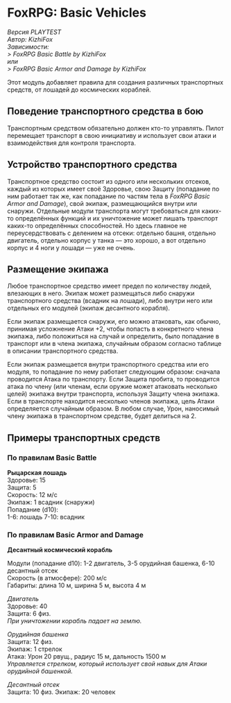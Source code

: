 # FoxRPG: Basic Vehicles

*Версия PLAYTEST*  
*Автор: KizhiFox*  
*Зависимости:*  
*> FoxRPG Basic Battle by KizhiFox*  
*или*  
*> FoxRPG Basic Armor and Damage by KizhiFox*

Этот модуль добавляет правила для создания различных транспортных средств, от лошадей до космических кораблей.

## Поведение транспортного средства в бою

Транспортным средством обязательно должен кто-то управлять. Пилот перемещает транспорт в свою инициативу и использует свои атаки и взаимодействия для контроля транспорта.

## Устройство транспортного средства

Транспортное средство состоит из одного или нескольких отсеков, каждый из которых имеет своё Здоровье, свою Защиту (попадание по ним работает так же, как попадание по частям тела в *FoxRPG Basic Armor and Damage*), свой экипаж, размещающийся внутри или снаружи. Отдельные модули транспорта могут требоваться для каких-то определённых функций и их уничтожение может лишать транспорт каких-то определённых способностей. Но здесь главное не переусердствовать с делением на отсеки: отдельно башня, отдельно двигатель, отдельно корпус у танка — это хорошо, а вот отдельно корпус и 4 ноги у лошади — уже не очень.

## Размещение экипажа

Любое транспортное средство имеет предел по количеству людей, влезающих в него. Экипаж может размещаться либо снаружи транспортного средства (всадник на лошади), либо внутри него или отдельных его модулей (экипаж десантного корабля). 

Если экипаж размещается снаружи, его можно атаковать, как обычно, принимая усложнение Атаки +2, чтобы попасть в конкретного члена экипажа, либо положиться на случай и определить, было попадание в транспорт или в члена экипажа, случайным образом согласно таблице в описании транспортного средства.

Если экипаж размещается внутри транспортного средства или его модуля, то попадание по нему работает следующим образом: сначала проводится Атака по транспорту. Если Защита пробита, то проводится атака по члену (или членам, если оружие может атаковать несколько целей) экипажа внутри транспорта, используя Защиту члена экипажа. Если в транспорте находится несколько членов экипажа, цель Атаки определяется случайным образом. В любом случае, Урон, наносимый члену экипажа в транспортном средстве, будет делиться на 2.

## Примеры транспортных средств

### По правилам Basic Battle

**Рыцарская лошадь**  
Здоровье: 15  
Защита: 5  
Скорость: 12 м/с  
Экипаж: 1 всадник (снаружи)  
Попадание (d10):  
1-6: лошадь 7-10: всадник

### По правилам Basic Armor and Damage

**Десантный космический корабль**

Модули (попадание d10): 1-2 двигатель, 3-5 орудийная башенка, 6-10 десантный отсек  
Скорость (в атмосфере): 200 м/с  
Габариты: длина 10 м, ширина 5 м, высота 4 м

*Двигатель*  
Здоровье: 40  
Защита: 6 физ.  
*При уничтожении корабль падает на землю.*

*Орудийная башенка*  
Защита: 12 физ.  
Экипаж: 1 стрелок  
Атака: Урон 20 рвущ., радиус 15 м, дальность 1500 м  
*Управляется стрелком, который использует свой навык для Атаки орудийной башенкой.*

*Десантный отсек*  
Защита: 10 физ.
Экипаж: 20 человек
